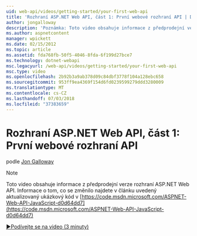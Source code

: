 ```yaml
---
uid: web-api/videos/getting-started/your-first-web-api
title: 'Rozhraní ASP.NET Web API, část 1: První webové rozhraní API | Dokumentace Microsoftu'
author: jongalloway
description: 'Poznámka: Toto video obsahuje informace z předprodejní verze rozhraní ASP.NET Web API'
ms.author: aspnetcontent
manager: wpickett
ms.date: 02/15/2012
ms.topic: article
ms.assetid: fda768fb-50f5-4046-8fda-6f199d27bce7
ms.technology: dotnet-webapi
msc.legacyurl: /web-api/videos/getting-started/your-first-web-api
msc.type: video
ms.openlocfilehash: 2b92b3a9ab378d09c84dbf3778f104a128ebc658
ms.sourcegitcommit: 953ff9ea4369f154d6fd0239599279ddd3280009
ms.translationtype: MT
ms.contentlocale: cs-CZ
ms.lasthandoff: 07/03/2018
ms.locfileid: "37383659"
---
```

<a name="aspnet-web-api-part-1-your-first-web-api"></a>Rozhraní ASP.NET Web API, část 1: První webové rozhraní API
====================
podle [Jon Galloway](https://github.com/jongalloway)

> [!NOTE]
> Toto video obsahuje informace z předprodejní verze rozhraní ASP.NET Web API. Informace o tom, co se změnilo najdete v článku uvedený aktualizovaný ukázkový kód v [https://code.msdn.microsoft.com/ASPNET-Web-API-JavaScript-d0d64dd7](https://code.msdn.microsoft.com/ASPNET-Web-API-JavaScript-d0d64dd7)

[&#9654;Podívejte se na video (3 minuty)](https://channel9.msdn.com/Blogs/ASP-NET-Site-Videos/your-first-web-api)
